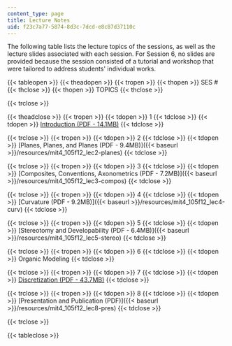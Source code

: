 ```yaml
---
content_type: page
title: Lecture Notes
uid: f23c7a77-5874-8d3c-7dcd-e8c87d37110c
---
```


The following table lists the lecture topics of the sessions, as well as the lecture slides associated with each session. For Session 6, no slides are provided because the session consisted of a tutorial and workshop that were tailored to address students' individual works.

{{< tableopen >}}
{{< theadopen >}}
{{< tropen >}}
{{< thopen >}}
SES #
{{< thclose >}}
{{< thopen >}}
TOPICS
{{< thclose >}}

{{< trclose >}}

{{< theadclose >}}
{{< tropen >}}
{{< tdopen >}}
1
{{< tdclose >}}
{{< tdopen >}}
[Introduction (PDF - 14.1MB)](/ans7870/4/4.105/f12/MIT4_105F12_lec1-intro.pdf)
{{< tdclose >}}

{{< trclose >}}
{{< tropen >}}
{{< tdopen >}}
2
{{< tdclose >}}
{{< tdopen >}}
[Planes, Planes, and Planes (PDF - 9.4MB)]({{< baseurl >}}/resources/mit4_105f12_lec2-planes)
{{< tdclose >}}

{{< trclose >}}
{{< tropen >}}
{{< tdopen >}}
3
{{< tdclose >}}
{{< tdopen >}}
[Composites, Conventions, Axonometrics (PDF - 7.2MB)]({{< baseurl >}}/resources/mit4_105f12_lec3-compos)
{{< tdclose >}}

{{< trclose >}}
{{< tropen >}}
{{< tdopen >}}
4
{{< tdclose >}}
{{< tdopen >}}
[Curvature (PDF - 9.2MB)]({{< baseurl >}}/resources/mit4_105f12_lec4-curv)
{{< tdclose >}}

{{< trclose >}}
{{< tropen >}}
{{< tdopen >}}
5
{{< tdclose >}}
{{< tdopen >}}
[Stereotomy and Developability (PDF - 6.4MB)]({{< baseurl >}}/resources/mit4_105f12_lec5-stereo)
{{< tdclose >}}

{{< trclose >}}
{{< tropen >}}
{{< tdopen >}}
6
{{< tdclose >}}
{{< tdopen >}}
Organic Modeling
{{< tdclose >}}

{{< trclose >}}
{{< tropen >}}
{{< tdopen >}}
7
{{< tdclose >}}
{{< tdopen >}}
[Discretization (PDF - 43.7MB)](/ans7870/4/4.105/f12/MIT4_105F12_lec7-discret.pdf)
{{< tdclose >}}

{{< trclose >}}
{{< tropen >}}
{{< tdopen >}}
8
{{< tdclose >}}
{{< tdopen >}}
[Presentation and Publication (PDF)]({{< baseurl >}}/resources/mit4_105f12_lec8-pres)
{{< tdclose >}}

{{< trclose >}}

{{< tableclose >}}